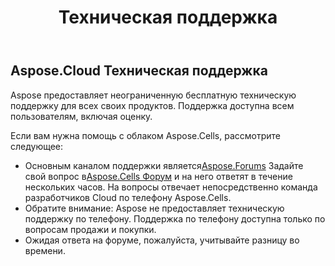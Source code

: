 ﻿---
title: Техническая поддержка
second_title: Aspose.Cells Cloud Documen
type: docs
url: /ru/technical-support/
description: Aspose.Cells Облако поддерживает Excel для создания, преобразования, объединения, разделения, защиты, операций с внутренними объектами и т. д.
weight: 80
---
## **Aspose.Cloud Техническая поддержка**
Aspose предоставляет неограниченную бесплатную техническую поддержку для всех своих продуктов. Поддержка доступна всем пользователям, включая оценку.

Если вам нужна помощь с облаком Aspose.Cells, рассмотрите следующее:

-  Основным каналом поддержки является[Aspose.Forums](http://forum.aspose.cloud/) Задайте свой вопрос в[Aspose.Cells Форум](https://forum.aspose.cloud/c/cells) и на него ответят в течение нескольких часов. На вопросы отвечает непосредственно команда разработчиков Cloud по телефону Aspose.Cells.
- Обратите внимание: Aspose не предоставляет техническую поддержку по телефону. Поддержка по телефону доступна только по вопросам продажи и покупки.
- Ожидая ответа на форуме, пожалуйста, учитывайте разницу во времени.


